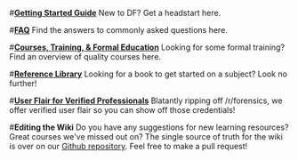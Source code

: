 #[**Getting Started Guide**](https://www.reddit.com/r/LearnDigitalForensics/wiki/gettingstartedguide)
New to DF? Get a headstart here. 

#[**FAQ**](https://www.reddit.com/r/LearnDigitalForensics/wiki/faq)
Find the answers to commonly asked questions here. 

#[**Courses, Training, & Formal Education**](https://www.reddit.com/r/LearnDigitalForensics/wiki/courses)
Looking for some formal training? Find an overview of quality courses here. 

#[**Reference Library**](https://www.reddit.com/r/LearnDigitalForensics/wiki/reference)
Looking for a book to get started on a subject? Look no further! 

#[**User Flair for Verified Professionals**](https://www.reddit.com/r/LearnDigitalForensics/wiki/userflair)
Blatantly ripping off /r/forensics, we offer verified user flair so you can show off those credentials!

#**Editing the Wiki**
Do you have any suggestions for new learning resources? Great courses we've missed out on?
The single source of truth for the wiki is over on our [Github repository](https://github.com/r-LearnDigitalForensics/wiki). Feel free to make a pull request!  
